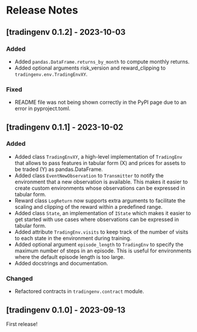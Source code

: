 # Release Notes


<!---
## [tradingenv x.y.z] - 2023-09-13

First release!

### Added

- `transformer` parameter of `tradingenv.env.TradingEnvXY` can now be set to 
`None` in order to prevent any transformation of the input X data.

### Changed

- In `tradingenv.env.TradingEnvXY`, data `X` is re-indexed to include 
timesteps from `Y`. This is done in order to avoid errors on missing data when 
there are gaps in `X`. It's users' responsibility to ensure that `X` does not 
have excessively gaps in the data.

### Removed

- TODO

### Fixed

- Fixed bug in `tradingenv.env.TradingEnvXY` that was causing an exception 
to be raised due to `start` not being dynamically inferred from X and Y data 
correctly when `window` was set to a value greater than 1.
- Rewards scaling was failing for out-of-sample data.
-->


## [tradingenv 0.1.2] - 2023-10-03


### Added

- Added `pandas.DataFrame.returns_by_month` to compute monthly returns.
- Added optional arguments risk_version and reward_clipping to 
  `tradingenv.env.TradingEnvXY`.


### Fixed

- README file was not being shown correctly in the PyPI page due to an error 
in pyproject.toml.


## [tradingenv 0.1.1] - 2023-10-02


### Added

- Added class `TradingEnvXY`, a high-level implementation of `TradingEnv` that 
  allows to pass features in tabular form (X) and prices for assets to be 
  traded (Y) as pandas.DataFrame.
- Added class `EventNewObservation` to `Transmitter` to notify the environment
  that a new observation is available. This makes it easier to create custom 
  environments whose observations can be expressed in tabular form.
- Reward class `LogReturn` now supports extra arguments to facilitate the 
  scaling and clipping of the reward within a predefined range.
- Added class `State`, an implementation of `IState` which makes it easier to
  get started with use cases where observations can be expressed in tabular 
  form.
- Added attribute `TradingEnv.visits` to keep track of the number of visits to
  each state in the environment during training.
- Added optional argument `episode_length` to `TradingEnv` to specify the 
  maximum number of steps in an episode. This is useful for environments where
  the default episode length is too large.
- Added docstrings and documentation.

### Changed

- Refactored contracts in `tradingenv.contract` module.


## [tradingenv 0.1.0] - 2023-09-13

First release!
<!---
### Added

- TODO

### Changed

- TODO

### Removed

- TODO

### Fixed

- TODO
-->